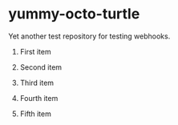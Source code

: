# yummy-octo-turtle

Yet another test repository for testing webhooks.

1. First item

2. Second item

3. Third item

4. Fourth item

5. Fifth item
